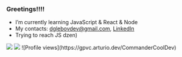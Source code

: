 ### Greetings!!!!


- I’m currently learning JavaScript & React & Node
- My contacts: dglebovdev@gmail.com, [LinkedIn](https://www.linkedin.com/in/dmitriy-glebov-9aa614210/)
- Trying to reach JS dzen)

<!-- [![Anurag's GitHub stats](https://github-readme-stats.vercel.app/api?username=CommanderCoolDev)](https://github.com/anuraghazra/github-readme-stats) -->


<img src="https://github-readme-stats.vercel.app/api?username=CommanderCoolDev&show_icons=true&theme=merko">
<img src="https://github-readme-stats.vercel.app/api/top-langs/?username=CommanderCoolDev&layout=compact&show_icons=true&theme=merko">
![Profile views](https://gpvc.arturio.dev/CommanderCoolDev)



